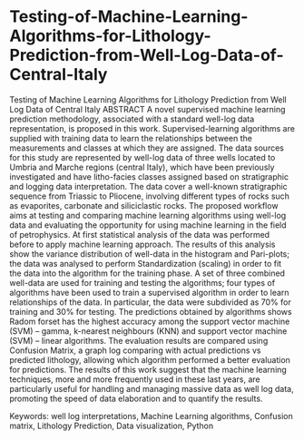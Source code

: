 # Testing-of-Machine-Learning-Algorithms-for-Lithology-Prediction-from-Well-Log-Data-of-Central-Italy
Testing of Machine Learning Algorithms for Lithology Prediction from Well Log Data of Central Italy
ABSTRACT
A novel supervised machine learning prediction methodology, associated with a standard well-log data representation, is proposed in this work. Supervised-learning algorithms are supplied with training data to learn the relationships between the measurements and classes at which they are assigned. The data sources for this study are represented by well-log data of three wells located to Umbria and Marche regions (central Italy), which have been previously investigated and have litho-facies classes assigned based on stratigraphic and logging data interpretation. The data cover a well-known stratigraphic sequence from Triassic to Pliocene, involving different types of rocks such as evaporites, carbonate and siliciclastic rocks.
The proposed workflow aims at testing and comparing machine learning algorithms using well-log data and evaluating the opportunity for using machine learning in the field of petrophysics.
At first statistical analysis of the data was performed before to apply machine learning approach. The results of this analysis show the variance distribution of well-data in the histogram and Pari-plots; the data was analysed to perform Standardization (scaling) in order to fit the data into the algorithm for the training phase.
A set of three combined well-data are used for training and testing the algorithms; four types of algorithms have been used to train a supervised algorithm in order to learn relationships of the data. In particular, the data were subdivided as 70% for training and 30% for testing. The predictions obtained by algorithms shows Radom forset has the highest accuracy among the support vector machine (SVM) – gamma, k-nearest neighbours (KNN) and support vector machine (SVM) – linear algorithms. The evaluation results are compared using Confusion Matrix, a graph log comparing with actual predictions vs predicted lithology, allowing which algorithm performed a better evaluation for predictions.
The results of this work suggest that the machine learning techniques, more and more frequently used in these last years, are particularly useful for handling and managing massive data as well log data, promoting the speed of data elaboration and to quantify the results.

Keywords: well log interpretations, Machine Learning algorithms, Confusion matrix, Lithology Prediction, Data visualization, Python
